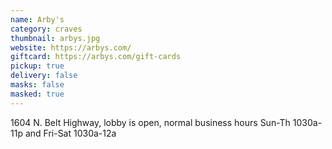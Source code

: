 ```yaml
---
name: Arby's
category: craves
thumbnail: arbys.jpg
website: https://arbys.com/
giftcard: https://arbys.com/gift-cards
pickup: true
delivery: false
masks: false
masked: true
---
```


1604 N. Belt Highway, lobby is open, normal business hours Sun-Th 1030a-11p and Fri-Sat 1030a-12a
